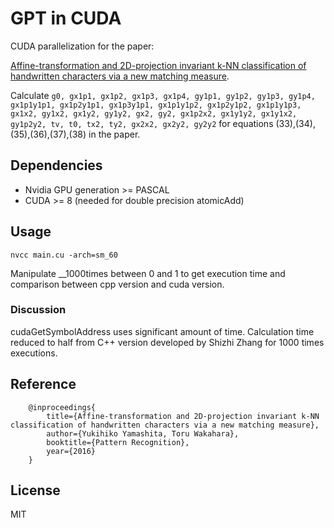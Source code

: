 # GPT in CUDA
CUDA parallelization for the paper:

[Affine-transformation and 2D-projection invariant k-NN classification of handwritten characters via a new matching measure](https://doi.org/10.1016/j.patcog.2015.10.002).

Calculate ``` g0, gx1p1, gx1p2, gx1p3, gx1p4, gy1p1, gy1p2, gy1p3, gy1p4, gx1p1y1p1, gx1p2y1p1, gx1p3y1p1, gx1p1y1p2, gx1p2y1p2, gx1p1y1p3, gx1x2, gy1x2, gx1y2, gy1y2, gx2, gy2, gx1p2x2, gx1y1y2, gx1y1x2, gy1p2y2, tv, t0, tx2, ty2, gx2x2, gx2y2, gy2y2 ``` for equations (33),(34),(35),(36),(37),(38) in the paper.


## Dependencies
* Nvidia GPU generation >= PASCAL
* CUDA >= 8
(needed for double precision atomicAdd)

## Usage
```
nvcc main.cu -arch=sm_60
```

Manipulate __1000times between 0 and 1 to get execution time and comparison between cpp version and cuda version.


### Discussion
cudaGetSymbolAddress uses significant amount of time. 
Calculation time reduced to half from C++ version developed by Shizhi Zhang for 1000 times executions.

## Reference
```
    @inproceedings{
        title={Affine-transformation and 2D-projection invariant k-NN classification of handwritten characters via a new matching measure},
        author={Yukihiko Yamashita, Toru Wakahara},
        booktitle={Pattern Recognition},
        year={2016}
    }
```

## License
MIT